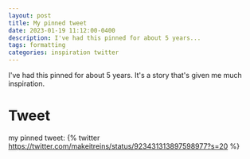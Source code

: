 ```yaml
---
layout: post
title: My pinned tweet
date: 2023-01-19 11:12:00-0400
description: I've had this pinned for about 5 years...
tags: formatting
categories: inspiration twitter
---
```

I've had this pinned for about 5 years. It's a story that's given me much inspiration.

# Tweet
my pinned tweet:
{% twitter https://twitter.com/makeitreins/status/923431313897598977?s=20 %}
